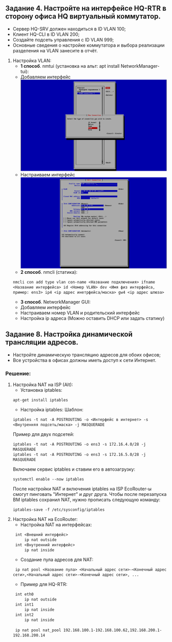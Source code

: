 

## Задание 4. Настройте на интерфейсе HQ-RTR в сторону офиса HQ виртуальный коммутатор.
- Сервер HQ-SRV должен находиться в ID VLAN 100;
- Клиент HQ-CLI в ID VLAN 200;
- Создайте подсеть управления с ID VLAN 999;
- Основные сведения о настройке коммутатора и выбора реализации разделения на VLAN занесите в отчёт.

1. Настройка VLAN:
    - **1 способ**. nmtui (установка на альт: apt install NetworkManager-tui):
    - Добавляем интерфейс ![Добавление интерфейса](https://github.com/MaHivka/Demo2025Guide/blob/main/Модуль%201/VLAN/VLAN_nmtui_1.png)
    - Настраиваем интерфейс ![Настройка интерфейса](https://github.com/MaHivka/Demo2025Guide/blob/main/Модуль%201/VLAN/VLAN_nmtui_2.png)
    - **2 способ**. nmcli (статика):
    ```
    nmcli con add type vlan con-name <Название подключения> ifname <Название интерфейса> id <Номер VLAN> dev <Имя физ интерфейса, пример: ens3> ip4 <ip адрес инетрфейса/маска> gw4 <ip адрес шлюза>
    ```
    - **3 способ**. NetworkManager GUI:
    - Добавляем интерфейс
    - Настраиваем номер VLAN и родительский интерфейс
    - Настройка ip адреса (Можно оставить DHCP или задать статику)


## Задание 8. Настройка динамической трансляции адресов.
- Настройте динамическую трансляцию адресов для обоих офисов;
- Все устройства в офисах должны иметь доступ к сети Интернет.

### Решение:
1. Настройка NAT на ISP (Alt):
   - Установка iptables:
   ```
   apt-get install iptables
   ```
   - Настройка iptables:
   Шаблон:
   ```
   iptables -t nat -A POSTROUTING -o <Интерфейс в интернет> -s <Внутренняя подсеть/маска> -j MASQUERADE
   ```
   Пример для двух подсетей:
   ```
   iptables -t nat -A POSTROUTING -o ens3 -s 172.16.4.0/28 -j MASQUERADE
   iptables -t nat -A POSTROUTING -o ens3 -s 172.16.5.0/28 -j MASQUERADE
   ```
   Включаем сервис iptables и ставим его в автозагрузку:
   ```
   systemctl enable --now iptables
   ```
   После настройки NAT и включения iptables на ISP EcoRouter-ы смогут пинговать "Интернет" и друг друга.
   Чтобы после перезапуска ВМ iptables сохранил NAT, нужно прописать следующую команду:
   ```
   iptables-save -f /etc/sysconfig/iptables
   ```
2. Настройка NAT на EcoRouter:
   - Настройка NAT на интерфейсах:
   ```
    int <Внешний интерфейс>
        ip nat outside
    int <Внутренний интерфейс>
        ip nat inside
   ```
   - Создание пула адресов для NAT:
   ```
    ip nat pool <Название пула> <Начальный адрес сети>-<Конечный адрес сети>,<Начальный адрес сети>-<Конечный адрес сети>, ...
   ```
   - Пример для HQ-RTR:
   ```
    int eth0
        ip nat outside
    int int1
        ip nat inside
    int int2
        ip nat inside
    
    ip nat pool nat_pool 192.168.100.1-192.168.100.62,192.168.200.1-192.168.200.14
   ```
